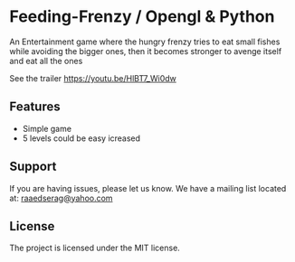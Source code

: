 # Feeding-Frenzy / Opengl & Python
An Entertainment game where the hungry frenzy tries to eat small fishes while avoiding the bigger ones, then it becomes stronger to avenge itself and eat all the ones

See the trailer
https://youtu.be/HlBT7_Wi0dw

Features
--------

- Simple game
- 5 levels could be easy icreased


Support
-------

If you are having issues, please let us know.
We have a mailing list located at: raaedserag@yahoo.com

License
-------

The project is licensed under the MIT license.
